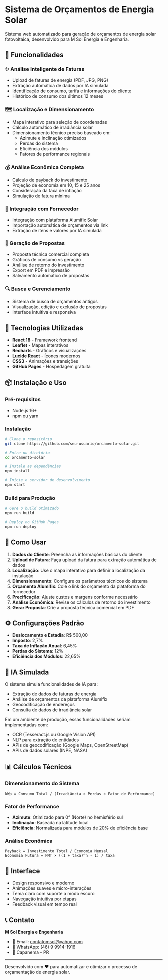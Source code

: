 # Sistema de Orçamentos de Energia Solar

Sistema web automatizado para geração de orçamentos de energia solar fotovoltaica, desenvolvido para M Sol Energia e Engenharia.

## 🌟 Funcionalidades

### ✨ Análise Inteligente de Faturas
- Upload de faturas de energia (PDF, JPG, PNG)
- Extração automática de dados por IA simulada
- Identificação de consumo, tarifa e informações do cliente
- Histórico de consumo dos últimos 12 meses

### 🗺️ Localização e Dimensionamento
- Mapa interativo para seleção de coordenadas
- Cálculo automático de irradiância solar
- Dimensionamento técnico preciso baseado em:
  - Azimute e inclinação otimizados
  - Perdas do sistema
  - Eficiência dos módulos
  - Fatores de performance regionais

### 💰 Análise Econômica Completa
- Cálculo de payback do investimento
- Projeção de economia em 10, 15 e 25 anos
- Consideração da taxa de inflação
- Simulação de fatura mínima

### 🔗 Integração com Fornecedor
- Integração com plataforma Alumifix Solar
- Importação automática de orçamentos via link
- Extração de itens e valores por IA simulada

### 📄 Geração de Propostas
- Proposta técnica comercial completa
- Gráficos de consumo vs geração
- Análise de retorno do investimento
- Export em PDF e impressão
- Salvamento automático de propostas

### 🔍 Busca e Gerenciamento
- Sistema de busca de orçamentos antigos
- Visualização, edição e exclusão de propostas
- Interface intuitiva e responsiva

## 🚀 Tecnologias Utilizadas

- **React 18** - Framework frontend
- **Leaflet** - Mapas interativos
- **Recharts** - Gráficos e visualizações
- **Lucide React** - Ícones modernos
- **CSS3** - Animações e transições
- **GitHub Pages** - Hospedagem gratuita

## 📦 Instalação e Uso

### Pré-requisitos
- Node.js 16+ 
- npm ou yarn

### Instalação
```bash
# Clone o repositório
git clone https://github.com/seu-usuario/orcamento-solar.git

# Entre no diretório
cd orcamento-solar

# Instale as dependências
npm install

# Inicie o servidor de desenvolvimento
npm start
```

### Build para Produção
```bash
# Gere o build otimizado
npm run build

# Deploy no GitHub Pages
npm run deploy
```

## 🎯 Como Usar

1. **Dados do Cliente**: Preencha as informações básicas do cliente
2. **Upload de Fatura**: Faça upload da fatura para extração automática de dados
3. **Localização**: Use o mapa interativo para definir a localização da instalação
4. **Dimensionamento**: Configure os parâmetros técnicos do sistema
5. **Orçamento Alumifix**: Cole o link do orçamento da plataforma do fornecedor
6. **Precificação**: Ajuste custos e margens conforme necessário
7. **Análise Econômica**: Revise os cálculos de retorno do investimento
8. **Gerar Proposta**: Crie a proposta técnica comercial em PDF

## ⚙️ Configurações Padrão

- **Deslocamento e Estadia**: R$ 500,00
- **Imposto**: 2,7%
- **Taxa de Inflação Anual**: 6,45%
- **Perdas do Sistema**: 12%
- **Eficiência dos Módulos**: 22,65%

## 🤖 IA Simulada

O sistema simula funcionalidades de IA para:
- Extração de dados de faturas de energia
- Análise de orçamentos da plataforma Alumifix
- Geocodificação de endereços
- Consulta de dados de irradiância solar

Em um ambiente de produção, essas funcionalidades seriam implementadas com:
- OCR (Tesseract.js ou Google Vision API)
- NLP para extração de entidades
- APIs de geocodificação (Google Maps, OpenStreetMap)
- APIs de dados solares (INPE, NASA)

## 📊 Cálculos Técnicos

### Dimensionamento do Sistema
```
kWp = Consumo Total / (Irradiância × Perdas × Fator de Performance)
```

### Fator de Performance
- **Azimute**: Otimizado para 0° (Norte) no hemisfério sul
- **Inclinação**: Baseada na latitude local
- **Eficiência**: Normalizada para módulos de 20% de eficiência base

### Análise Econômica
```
Payback = Investimento Total / Economia Mensal
Economia Futura = PMT × ((1 + taxa)^n - 1) / taxa
```

## 🎨 Interface

- Design responsivo e moderno
- Animações suaves e micro-interações
- Tema claro com suporte a modo escuro
- Navegação intuitiva por etapas
- Feedback visual em tempo real

## 📞 Contato

**M Sol Energia e Engenharia**
- 📧 Email: contatomsol@yahoo.com
- 📱 WhatsApp: (46) 9 9914-1916
- 📍 Capanema - PR

---

Desenvolvido com ❤️ para automatizar e otimizar o processo de orçamentação de energia solar.
